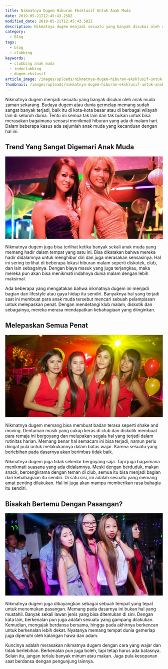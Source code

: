 ```yaml
---
title: Nikmatnya Dugem Hiburan Eksklusif Untuk Anak Muda
date: 2019-05-21T12:45:43.258Z
modified_date: 2019-05-21T12:45:43.582Z
description: Nikmatnya dugem menjadi sesuatu yang banyak disukai oleh anak muda zaman sekarang. Budaya dugem atau dunia germelap.
category:
  - Blog
tags:
  - blog
  - clubbing
keywords:
  - clubbing anak muda
  - indoclubbing
  - dugem ekslusif
article_image: /images/uploads/nikmatnya-dugem-hiburan-eksklusif-untuk-anak-muda-1.jpg
thumbnail: /images/uploads/nikmatnya-dugem-hiburan-eksklusif-untuk-anak-muda-2-027.jpg
---
```

Nikmatnya dugem menjadi sesuatu yang banyak disukai oleh anak muda zaman sekarang. Budaya dugem atau dunia germelap memang sudah sangat banyak terjadi, baik itu di kota-kota besar atau di berbagai wilayah lain di seluruh dunia. Tentu ini semua tak lain dan tak bukan untuk bisa merasakan bagaimana sensasi menikmati hiburan yang ada di malam hari. Dalam beberapa kasus ada sejumlah anak muda yang kecanduan dengan hal ini.



## Trend Yang Sangat Digemari Anak Muda

![Nikmatnya Dugem Hiburan Eksklusif Untuk Anak Muda](/images/uploads/nikmatnya-dugem-hiburan-eksklusif-untuk-anak-muda-3.jpg)

Nikmatnya dugem juga bisa terlihat ketika banyak sekali anak muda yang memang hadir dalam tempat yang satu ini. Bisa dikatakan bahwa mereka hadir didalamnya untuk menghibur diri dan juga merasakan sensasinya. Hal ini sering terlihat di beberapa lokasi hiburan malam seperti diskotek, club, dan lain sebagainya. Dengan biaya masuk yang juga terjangkau, maka mereka pun akan bisa menikmati indahnya dunia malam dengan lebih maksimal. 

Ada beberapa yang mengatakan bahwa nikmatnya dugem ini menjadi bagian dari lifestyle atau gaya hidup itu sendiri. Banyaknya hal yang terjadi saat ini membuat para anak muda tersebut mencari sebuah pelampiasan untuk melepaskan penat. Dengan mendetangi klub malam, diskotik dan sebagainya, mereka merasa mendapatkan kebahagiaan yang diinginkan.



## Melepaskan Semua Penat

![Nikmatnya Dugem Hiburan Eksklusif Untuk Anak Muda](/images/uploads/nikmatnya-dugem-hiburan-eksklusif-untuk-anak-muda-2.jpg)

Nikmatnya dugem memang bisa membuat badan terasa seperti shake and moving. Dentuman musik yang cukup keras di club dan diskotik membuat para remaja ini bergoyang dan melupakan segala hal yang terjadi dalam rutinitas harian. Memang benar hal semacam ini bisa terjadi, namun perlu diingat pula untuk melakukannya dalam batas wajar. Karena sesuatu yang berlebihan pada dasarnya akan berimbas tidak baik.

Nikmatnya dugem juga tidak sekedar bergoyang saja. Tapi juga bagaimana menikmati suasana yang ada didalamnya. Meski dengan berduduk, makan snack, bercengkrama dengan teman di club, semua itu bisa menjadi bagian dari kebahagiaan itu sendiri. Di satu sisi, ini adalah sesuatu yang memang amat penting dilakukan. Hal ini juga akan mampu memberikan rasa bahagia itu sendiri. 



## Bisakah Bertemu Dengan Pasangan?

![Nikmatnya Dugem Hiburan Eksklusif Untuk Anak Muda](/images/uploads/nikmatnya-dugem-hiburan-eksklusif-untuk-anak-muda-1.jpg)

Nikmatnya dugem juga dibayangkan sebagai sebuah tempat yang tepat untuk menemukan pasangan. Memang pada dasarnya ini bukan hal yang mustahil. Banyak sekali lawan jenis yang bisa ditemukan di sini. Dengan kata lain, berkenalan pun juga adalah sesuatu yang gampang dilakukan. Kemudian, mengajak berdansa bersama, hingga pada akhirnya berkencan untuk berkenalan lebih dekat. Nyatanya memang tempat dunia gemerlap juga dipenuhi oleh kalangan hawa dan adam.

Kuncinya adalah merasakan nikmatnya dugem dengan cara yang wajar dan tidak berlebihan. Berkenalan pun juga boleh, tapi tetap harus ada batasnya. Selain itu, jangan terlalu banyak minum atau makan. Jaga pula kesopanan saat berdansa dengan pengunjung lainnya.
